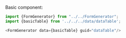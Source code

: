 Basic component:

```js
import {FormGenerator} from "../../FormGenerator";
import {basicTable} from '../../../data/dataTable';

<FormGenerator data={basicTable} guid="dataTable"/>
```
